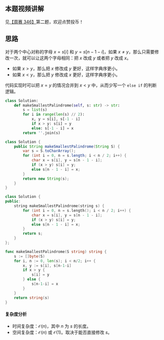 ## 本题视频讲解

见[【周赛 346】](https://www.bilibili.com/video/BV1Qm4y1t7cx/)第二题，欢迎点赞投币！

## 思路

对于两个中心对称的字母 $x=s[i]$ 和 $y=s[n-1-i]$，如果 $x\ne y$，那么只需要修改一次，就可以让这两个字母相同：把 $x$ 改成 $y$ 或者把 $y$ 改成 $x$。

- 如果 $x>y$，那么把 $x$ 修改成 $y$ 更好，这样字典序更小。
- 如果 $x<y$，那么把 $y$ 修改成 $x$ 更好，这样字典序更小。

代码实现时可以把 $x=y$ 的情况合并到 $x<y$ 中，从而少写一个 `else if` 的判断逻辑。

```py [sol-Python3]
class Solution:
    def makeSmallestPalindrome(self, s: str) -> str:
        s = list(s)
        for i in range(len(s) // 2):
            x, y = s[i], s[-1 - i]
            if x > y: s[i] = y
            else: s[-1 - i] = x
        return ''.join(s)
```

```java [sol-Java]
class Solution {
    public String makeSmallestPalindrome(String S) {
        var s = S.toCharArray();
        for (int i = 0, n = s.length; i < n / 2; i++) {
            char x = s[i], y = s[n - 1 - i];
            if (x > y) s[i] = y;
            else s[n - 1 - i] = x;
        }
        return new String(s);
    }
}
```

```cpp [sol-C++]
class Solution {
public:
    string makeSmallestPalindrome(string s) {
        for (int i = 0, n = s.length(); i < n / 2; i++) {
            char x = s[i], y = s[n - 1 - i];
            if (x > y) s[i] = y;
            else s[n - 1 - i] = x;
        }
        return s;
    }
};
```

```go [sol-Go]
func makeSmallestPalindrome(S string) string {
	s := []byte(S)
	for i, n := 0, len(s); i < n/2; i++ {
		x, y := s[i], s[n-1-i]
		if x > y {
			s[i] = y
		} else {
			s[n-1-i] = x
		}
	}
	return string(s)
}
```

#### 复杂度分析

- 时间复杂度：$\mathcal{O}(n)$，其中 $n$ 为 $s$ 的长度。
- 空间复杂度：$\mathcal{O}(n)$ 或 $\mathcal{O}(1)$。取决于能否直接修改 $s$。
